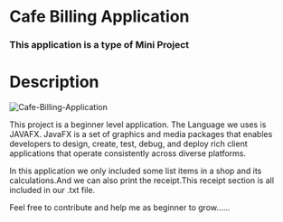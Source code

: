 # Cafe Billing Application

### This application is a type of Mini Project

# Description

![Cafe-Billing-Application](https://github.com/jerineaso/cafe-billing-application/blob/master/screenshots/cafe-billing-application.jpg)

This project is a beginner level application. The Language we uses is JAVAFX. JavaFX is a set of graphics and media packages that enables developers to design, create, test, debug, and deploy rich client applications that operate consistently across diverse platforms.

In this application we only included some list items in a shop and its calculations.And we can also print the receipt.This receipt section is all included in our .txt file.

Feel free to contribute and help me as beginner to grow......
